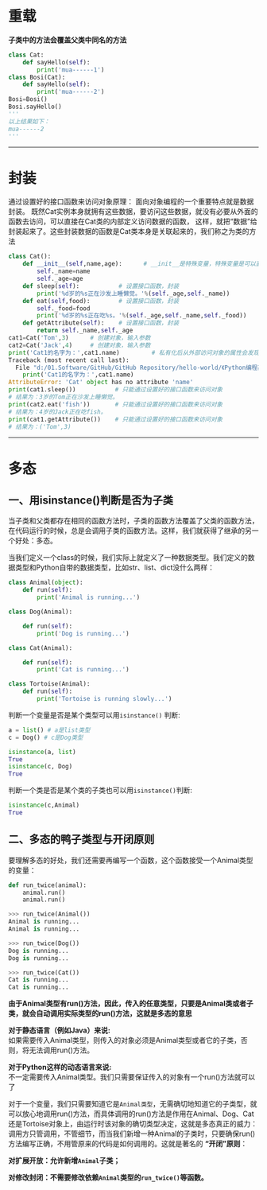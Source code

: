 # 重载
**子类中的方法会覆盖父类中同名的方法**

```python
class Cat:
    def sayHello(self):
        print('mua------1')
class Bosi(Cat):
    def sayHello(self):
        print('mua------2')
Bosi=Bosi()
Bosi.sayHello()
'''
以上结果如下：
mua------2
'''
```

*************************************************

# 封装

通过设置好的接口函数来访问对象原理：
面向对象编程的一个重要特点就是数据封装。
既然Cat实例本身就拥有这些数据，要访问这些数据，就没有必要从外面的函数去访问，可以直接在Cat类的内部定义访问数据的函数，
这样，就把“数据”给封装起来了。这些封装数据的函数是Cat类本身是关联起来的，我们称之为类的方法

```python
class Cat():
    def __init__(self,name,age):      # __init__是特殊变量，特殊变量是可以直接访问的,不是private变量
        self._name=name
        self._age=age
    def sleep(self):           # 设置接口函数，封装
        print('%d岁的%s正在沙发上睡懒觉。'%(self._age,self._name))  
    def eat(self,food):        # 设置接口函数，封装
        self._food=food
        print('%d岁的%s正在吃%s。'%(self._age,self._name,self._food))
    def getAttribute(self):    # 设置接口函数，封装
        return self._name,self._age
cat1=Cat('Tom',3)      # 创建对象，输入参数
cat2=Cat('Jack',4)     # 创建对象，输入参数
print('Cat1的名字为：',cat1.name)         # 私有化后从外部访问对象的属性会发现访问不了
Traceback (most recent call last):      
  File "d:/01.Software/GitHub/GitHub Repository/hello-world/《Python编程基础》例题练习/5.1面对对象编程/6.对类的数据属性和方法进行私有化.py", line 23, in <module>
    print('Cat1的名字为：',cat1.name)
AttributeError: 'Cat' object has no attribute 'name'
print(cat1.sleep())           # 只能通过设置好的接口函数来访问对象
# 结果为：3岁的Tom正在沙发上睡懒觉。
print(cat2.eat('fish'))       # 只能通过设置好的接口函数来访问对象
# 结果为：4岁的Jack正在吃fish。
print(cat1.getAttribute())    # 只能通过设置好的接口函数来访问对象
# 结果为：('Tom',3)
```


***************************************************


# 多态

## 一、用isinstance()判断是否为子类

当子类和父类都存在相同的函数方法时，子类的函数方法覆盖了父类的函数方法，在代码运行的时候，总是会调用子类的函数方法。这样，我们就获得了继承的另一个好处：多态。

当我们定义一个class的时候，我们实际上就定义了一种数据类型。我们定义的数据类型和Python自带的数据类型，比如str、list、dict没什么两样：

```python
class Animal(object):
    def run(self):
        print('Animal is running...')

class Dog(Animal):

    def run(self):
        print('Dog is running...')

class Cat(Animal):

    def run(self):
        print('Cat is running...')

class Tortoise(Animal):
    def run(self):
        print('Tortoise is running slowly...')
```
判断一个变量是否是某个类型可以用`isinstance()`  判断:
```python
a = list() # a是list类型
c = Dog() # c是Dog类型  

isinstance(a, list)
True
isinstance(c, Dog)  
True  
```

判断一个类是否是某个类的子类也可以用`isinstance()`判断:
```python
isinstance(c,Animal)
True
```



## 二、多态的鸭子类型与开闭原则

要理解多态的好处，我们还需要再编写一个函数，这个函数接受一个Animal类型的变量：
```python
def run_twice(animal):
    animal.run()
    animal.run()

>>> run_twice(Animal())
Animal is running...
Animal is running...

>>> run_twice(Dog())
Dog is running...
Dog is running...

>>> run_twice(Cat())
Cat is running...
Cat is running...
```
**由于Animal类型有run()方法，因此，传入的任意类型，只要是Animal类或者子类，就会自动调用实际类型的run()方法，这就是多态的意思**

**对于静态语言（例如Java）来说:**  
如果需要传入Animal类型，则传入的对象必须是Animal类型或者它的子类，否则，将无法调用run()方法。

**对于Python这样的动态语言来说:**  
不一定需要传入Animal类型。我们只需要保证传入的对象有一个run()方法就可以了








对于一个变量，我们只需要知道它是`Animal类型`，无需确切地知道它的子类型，就可以放心地调用run()方法，而具体调用的run()方法是作用在Animal、Dog、Cat还是Tortoise对象上，由运行时该对象的确切类型决定，这就是多态真正的威力：调用方只管调用，不管细节，而当我们新增一种Animal的子类时，只要确保run()方法编写正确，不用管原来的代码是如何调用的。这就是著名的 **“开闭”原则**：

**对扩展开放：允许新增`Animal`子类；**

**对修改封闭：不需要修改依赖`Animal`类型的`run_twice()`等函数。**


